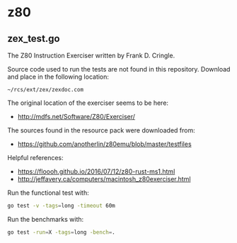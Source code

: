 # z80

## zex_test.go

The Z80 Instruction Exerciser written by Frank D. Cringle.

Source code used to run the tests are not found in this repository. Download
and place in the following location:

```
~/rcs/ext/zex/zexdoc.com
```

The original location of the exerciser seems to be here:

- http://mdfs.net/Software/Z80/Exerciser/

The sources found in the resource pack were downloaded from:

- https://github.com/anotherlin/z80emu/blob/master/testfiles

Helpful references:

- https://floooh.github.io/2016/07/12/z80-rust-ms1.html
- http://jeffavery.ca/computers/macintosh_z80exerciser.html

Run the functional test with:

```bash
go test -v -tags=long -timeout 60m
```

Run the benchmarks with:

```bash
go test -run=X -tags=long -bench=.
```
